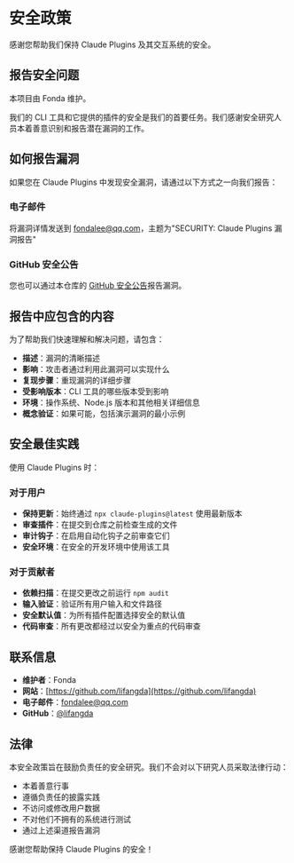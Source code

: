 # 安全政策

感谢您帮助我们保持 Claude Plugins 及其交互系统的安全。

## 报告安全问题

本项目由 Fonda 维护。

我们的 CLI 工具和它提供的插件的安全是我们的首要任务。我们感谢安全研究人员本着善意识别和报告潜在漏洞的工作。

## 如何报告漏洞

如果您在 Claude Plugins 中发现安全漏洞，请通过以下方式之一向我们报告：

### 电子邮件
将漏洞详情发送到 [fondalee@qq.com](mailto:fondalee@qq.com)，主题为"SECURITY: Claude Plugins 漏洞报告"

### GitHub 安全公告
您也可以通过本仓库的 [GitHub 安全公告](https://github.com/lifangda/claude-plugins/security/advisories/new)报告漏洞。

## 报告中应包含的内容

为了帮助我们快速理解和解决问题，请包含：

- **描述**：漏洞的清晰描述
- **影响**：攻击者通过利用此漏洞可以实现什么
- **复现步骤**：重现漏洞的详细步骤
- **受影响版本**：CLI 工具的哪些版本受到影响
- **环境**：操作系统、Node.js 版本和其他相关详细信息
- **概念验证**：如果可能，包括演示漏洞的最小示例

## 安全最佳实践

使用 Claude Plugins 时：

### 对于用户
- **保持更新**：始终通过 `npx claude-plugins@latest` 使用最新版本
- **审查插件**：在提交到仓库之前检查生成的文件
- **审计钩子**：在启用自动化钩子之前审查它们
- **安全环境**：在安全的开发环境中使用该工具

### 对于贡献者
- **依赖扫描**：在提交更改之前运行 `npm audit`
- **输入验证**：验证所有用户输入和文件路径
- **安全默认值**：为所有插件配置选择安全的默认值
- **代码审查**：所有更改都经过以安全为重点的代码审查

## 联系信息

- **维护者**：Fonda
- **网站**：[https://github.com/lifangda](https://github.com/lifangda)
- **电子邮件**：[fondalee@qq.com](mailto:fondalee@qq.com)
- **GitHub**：[@lifangda](https://github.com/lifangda)

## 法律

本安全政策旨在鼓励负责任的安全研究。我们不会对以下研究人员采取法律行动：

- 本着善意行事
- 遵循负责任的披露实践
- 不访问或修改用户数据
- 不对他们不拥有的系统进行测试
- 通过上述渠道报告漏洞

感谢您帮助保持 Claude Plugins 的安全！
